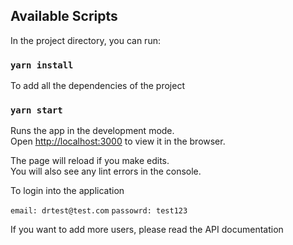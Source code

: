 ## Available Scripts

In the project directory, you can run:

### `yarn install`

To add all the dependencies of the project

### `yarn start`

Runs the app in the development mode.\
Open [http://localhost:3000](http://localhost:3000) to view it in the browser.

The page will reload if you make edits.\
You will also see any lint errors in the console.

To login into the application

`email: drtest@test.com`
`passowrd: test123`

If you want to add more users, please read the API documentation
